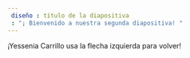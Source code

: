 ```yaml
---
 diseño : título de la diapositiva
 : "¡ Bienvenido a nuestra segunda diapositiva! "
---
```

¡Yessenia Carrillo
usa la flecha izquierda para volver!
